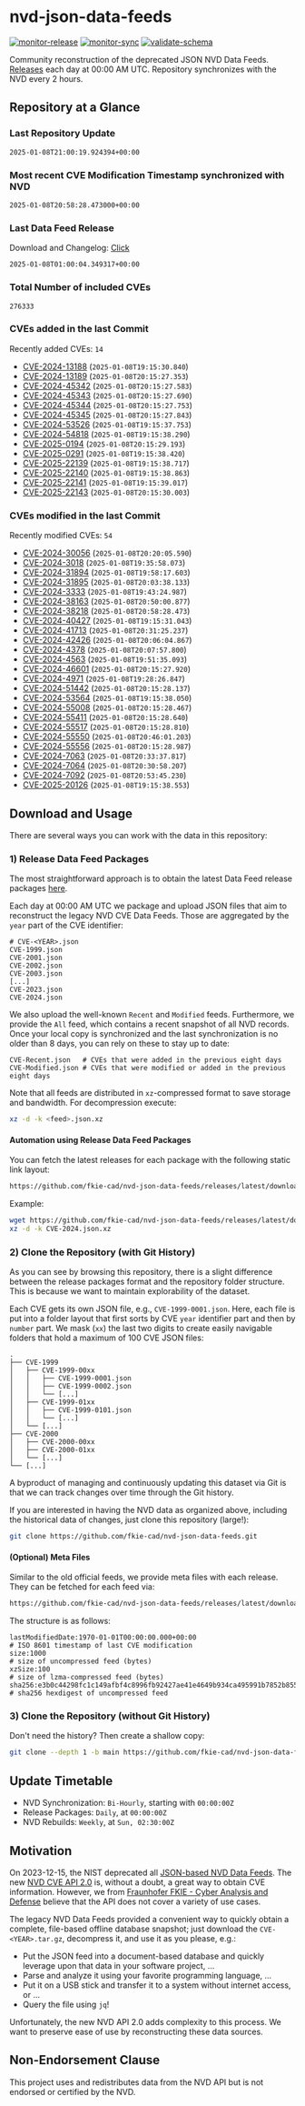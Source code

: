 # nvd-json-data-feeds

[![monitor-release](https://github.com/fkie-cad/nvd-json-data-feeds/actions/workflows/monitor_release.yml/badge.svg)](https://github.com/fkie-cad/nvd-json-data-feeds/actions/workflows/monitor_release.yml)
[![monitor-sync](https://github.com/fkie-cad/nvd-json-data-feeds/actions/workflows/monitor_sync.yml/badge.svg)](https://github.com/fkie-cad/nvd-json-data-feeds/actions/workflows/monitor_sync.yml)
[![validate-schema](https://github.com/fkie-cad/nvd-json-data-feeds/actions/workflows/validate_schema.yml/badge.svg)](https://github.com/fkie-cad/nvd-json-data-feeds/actions/workflows/validate_schema.yml)

Community reconstruction of the deprecated JSON NVD Data Feeds.
[Releases](https://github.com/fkie-cad/nvd-json-data-feeds/releases/latest) each day at 00:00 AM UTC.
Repository synchronizes with the NVD every 2 hours.

## Repository at a Glance

### Last Repository Update

```plain
2025-01-08T21:00:19.924394+00:00
```

### Most recent CVE Modification Timestamp synchronized with NVD

```plain
2025-01-08T20:58:28.473000+00:00
```

### Last Data Feed Release

Download and Changelog: [Click](https://github.com/fkie-cad/nvd-json-data-feeds/releases/latest)

```plain
2025-01-08T01:00:04.349317+00:00
```

### Total Number of included CVEs

```plain
276333
```

### CVEs added in the last Commit

Recently added CVEs: `14`

- [CVE-2024-13188](CVE-2024/CVE-2024-131xx/CVE-2024-13188.json) (`2025-01-08T19:15:30.840`)
- [CVE-2024-13189](CVE-2024/CVE-2024-131xx/CVE-2024-13189.json) (`2025-01-08T20:15:27.353`)
- [CVE-2024-45342](CVE-2024/CVE-2024-453xx/CVE-2024-45342.json) (`2025-01-08T20:15:27.583`)
- [CVE-2024-45343](CVE-2024/CVE-2024-453xx/CVE-2024-45343.json) (`2025-01-08T20:15:27.690`)
- [CVE-2024-45344](CVE-2024/CVE-2024-453xx/CVE-2024-45344.json) (`2025-01-08T20:15:27.753`)
- [CVE-2024-45345](CVE-2024/CVE-2024-453xx/CVE-2024-45345.json) (`2025-01-08T20:15:27.843`)
- [CVE-2024-53526](CVE-2024/CVE-2024-535xx/CVE-2024-53526.json) (`2025-01-08T19:15:37.753`)
- [CVE-2024-54818](CVE-2024/CVE-2024-548xx/CVE-2024-54818.json) (`2025-01-08T19:15:38.290`)
- [CVE-2025-0194](CVE-2025/CVE-2025-01xx/CVE-2025-0194.json) (`2025-01-08T20:15:29.193`)
- [CVE-2025-0291](CVE-2025/CVE-2025-02xx/CVE-2025-0291.json) (`2025-01-08T19:15:38.420`)
- [CVE-2025-22139](CVE-2025/CVE-2025-221xx/CVE-2025-22139.json) (`2025-01-08T19:15:38.717`)
- [CVE-2025-22140](CVE-2025/CVE-2025-221xx/CVE-2025-22140.json) (`2025-01-08T19:15:38.863`)
- [CVE-2025-22141](CVE-2025/CVE-2025-221xx/CVE-2025-22141.json) (`2025-01-08T19:15:39.017`)
- [CVE-2025-22143](CVE-2025/CVE-2025-221xx/CVE-2025-22143.json) (`2025-01-08T20:15:30.003`)


### CVEs modified in the last Commit

Recently modified CVEs: `54`

- [CVE-2024-30056](CVE-2024/CVE-2024-300xx/CVE-2024-30056.json) (`2025-01-08T20:20:05.590`)
- [CVE-2024-3018](CVE-2024/CVE-2024-30xx/CVE-2024-3018.json) (`2025-01-08T19:35:58.073`)
- [CVE-2024-31894](CVE-2024/CVE-2024-318xx/CVE-2024-31894.json) (`2025-01-08T19:58:17.603`)
- [CVE-2024-31895](CVE-2024/CVE-2024-318xx/CVE-2024-31895.json) (`2025-01-08T20:03:38.133`)
- [CVE-2024-3333](CVE-2024/CVE-2024-33xx/CVE-2024-3333.json) (`2025-01-08T19:43:24.987`)
- [CVE-2024-38163](CVE-2024/CVE-2024-381xx/CVE-2024-38163.json) (`2025-01-08T20:50:00.877`)
- [CVE-2024-38218](CVE-2024/CVE-2024-382xx/CVE-2024-38218.json) (`2025-01-08T20:58:28.473`)
- [CVE-2024-40427](CVE-2024/CVE-2024-404xx/CVE-2024-40427.json) (`2025-01-08T19:15:31.043`)
- [CVE-2024-41713](CVE-2024/CVE-2024-417xx/CVE-2024-41713.json) (`2025-01-08T20:31:25.237`)
- [CVE-2024-42426](CVE-2024/CVE-2024-424xx/CVE-2024-42426.json) (`2025-01-08T20:06:04.867`)
- [CVE-2024-4378](CVE-2024/CVE-2024-43xx/CVE-2024-4378.json) (`2025-01-08T20:07:57.800`)
- [CVE-2024-4563](CVE-2024/CVE-2024-45xx/CVE-2024-4563.json) (`2025-01-08T19:51:35.093`)
- [CVE-2024-46601](CVE-2024/CVE-2024-466xx/CVE-2024-46601.json) (`2025-01-08T20:15:27.920`)
- [CVE-2024-4971](CVE-2024/CVE-2024-49xx/CVE-2024-4971.json) (`2025-01-08T19:28:26.847`)
- [CVE-2024-51442](CVE-2024/CVE-2024-514xx/CVE-2024-51442.json) (`2025-01-08T20:15:28.137`)
- [CVE-2024-53564](CVE-2024/CVE-2024-535xx/CVE-2024-53564.json) (`2025-01-08T19:15:38.050`)
- [CVE-2024-55008](CVE-2024/CVE-2024-550xx/CVE-2024-55008.json) (`2025-01-08T20:15:28.467`)
- [CVE-2024-55411](CVE-2024/CVE-2024-554xx/CVE-2024-55411.json) (`2025-01-08T20:15:28.640`)
- [CVE-2024-55517](CVE-2024/CVE-2024-555xx/CVE-2024-55517.json) (`2025-01-08T20:15:28.810`)
- [CVE-2024-55550](CVE-2024/CVE-2024-555xx/CVE-2024-55550.json) (`2025-01-08T20:46:01.203`)
- [CVE-2024-55556](CVE-2024/CVE-2024-555xx/CVE-2024-55556.json) (`2025-01-08T20:15:28.987`)
- [CVE-2024-7063](CVE-2024/CVE-2024-70xx/CVE-2024-7063.json) (`2025-01-08T20:33:37.817`)
- [CVE-2024-7064](CVE-2024/CVE-2024-70xx/CVE-2024-7064.json) (`2025-01-08T20:30:58.207`)
- [CVE-2024-7092](CVE-2024/CVE-2024-70xx/CVE-2024-7092.json) (`2025-01-08T20:53:45.230`)
- [CVE-2025-20126](CVE-2025/CVE-2025-201xx/CVE-2025-20126.json) (`2025-01-08T19:15:38.553`)


## Download and Usage

There are several ways you can work with the data in this repository:

### 1) Release Data Feed Packages

The most straightforward approach is to obtain the latest Data Feed release packages [here](https://github.com/fkie-cad/nvd-json-data-feeds/releases/latest).

Each day at 00:00 AM UTC we package and upload JSON files that aim to reconstruct the legacy NVD CVE Data Feeds.
Those are aggregated by the `year` part of the CVE identifier:

```
# CVE-<YEAR>.json
CVE-1999.json
CVE-2001.json
CVE-2002.json
CVE-2003.json
[...]
CVE-2023.json
CVE-2024.json
```

We also upload the well-known `Recent` and `Modified` feeds.
Furthermore, we provide the `All` feed, which contains a recent snapshot of all NVD records.
Once your local copy is synchronized and the last synchronization is no older than 8 days, you can rely on these to stay up to date:

```plain
CVE-Recent.json   # CVEs that were added in the previous eight days
CVE-Modified.json # CVEs that were modified or added in the previous eight days
```

Note that all feeds are distributed in `xz`-compressed format to save storage and bandwidth.
For decompression execute:

```sh
xz -d -k <feed>.json.xz
```

#### Automation using Release Data Feed Packages

You can fetch the latest releases for each package with the following static link layout:

```sh
https://github.com/fkie-cad/nvd-json-data-feeds/releases/latest/download/CVE-<YEAR>.json.xz
```

Example:

```sh
wget https://github.com/fkie-cad/nvd-json-data-feeds/releases/latest/download/CVE-2024.json.xz
xz -d -k CVE-2024.json.xz
```

### 2) Clone the Repository (with Git History)

As you can see by browsing this repository, there is a slight difference between the release packages format and the repository folder structure.
This is because we want to maintain explorability of the dataset.

Each CVE gets its own JSON file, e.g., `CVE-1999-0001.json`.
Here, each file is put into a folder layout that first sorts by CVE `year` identifier part and then by `number` part.
We mask (`xx`) the last two digits to create easily navigable folders that hold a maximum of 100 CVE JSON files:

```plain
.
├── CVE-1999
│   ├── CVE-1999-00xx
│   │   ├── CVE-1999-0001.json
│   │   ├── CVE-1999-0002.json
│   │   └── [...]
│   ├── CVE-1999-01xx
│   │   ├── CVE-1999-0101.json
│   │   └── [...]
│   └── [...]
├── CVE-2000
│   ├── CVE-2000-00xx
│   ├── CVE-2000-01xx
│   └── [...]
└── [...]
```

A byproduct of managing and continuously updating this dataset via Git is that we can track changes over time through the Git history.

If you are interested in having the NVD data as organized above, including the historical data of changes, just clone this repository (large!):

```sh
git clone https://github.com/fkie-cad/nvd-json-data-feeds.git
```

#### (Optional) Meta Files

Similar to the old official feeds, we provide meta files with each release. They can be fetched for each feed via:

```sh
https://github.com/fkie-cad/nvd-json-data-feeds/releases/latest/download/CVE-<YEAR>.meta
```

The structure is as follows:

```plain
lastModifiedDate:1970-01-01T00:00:00.000+00:00                          # ISO 8601 timestamp of last CVE modification
size:1000                                                               # size of uncompressed feed (bytes)
xzSize:100                                                              # size of lzma-compressed feed (bytes)
sha256:e3b0c44298fc1c149afbf4c8996fb92427ae41e4649b934ca495991b7852b855 # sha256 hexdigest of uncompressed feed
```

### 3) Clone the Repository (without Git History)

Don't need the history? Then create a shallow copy:

```sh
git clone --depth 1 -b main https://github.com/fkie-cad/nvd-json-data-feeds.git
```


## Update Timetable

* NVD Synchronization: `Bi-Hourly`, starting with `00:00:00Z`
* Release Packages: `Daily`, at `00:00:00Z`
* NVD Rebuilds: `Weekly`, at `Sun, 02:30:00Z`


## Motivation

On 2023-12-15, the NIST deprecated all [JSON-based NVD Data Feeds](https://nvd.nist.gov/vuln/data-feeds#divRetirementBanner-1).
The new [NVD CVE API 2.0](https://nvd.nist.gov/developers/vulnerabilities) is, without a doubt, a great way to obtain CVE information.
However, we from [Fraunhofer FKIE - Cyber Analysis and Defense](https://www.fkie.fraunhofer.de/en/departments/cad.html) believe that the API does not cover a variety of use cases.

The legacy NVD Data Feeds provided a convenient way to quickly obtain a complete, file-based offline database snapshot; just download the `CVE-<YEAR>.tar.gz`, decompress it, and use it as you please, e.g.:

- Put the JSON feed into a document-based database and quickly leverage upon that data in your software project, ...
- Parse and analyze it using your favorite programming language, ...
- Put it on a USB stick and transfer it to a system without internet access, or ...
- Query the file using `jq`!

Unfortunately, the new NVD API 2.0 adds complexity to this process.
We want to preserve ease of use by reconstructing these data sources.

## Non-Endorsement Clause

This project uses and redistributes data from the NVD API but is not endorsed or certified by the NVD.